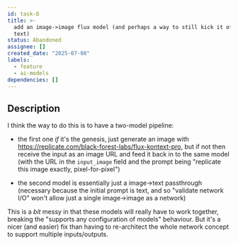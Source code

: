 ```yaml
---
id: task-8
title: >-
  add an image->image flux model (and perhaps a way to still kick it off with
  text)
status: Abandoned
assignee: []
created_date: "2025-07-08"
labels:
  - feature
  - ai-models
dependencies: []
---
```


## Description

I think the way to do this is to have a two-model pipeline:

- the first one _if_ it's the genesis, just generate an image with
  <https://replicate.com/black-forest-labs/flux-kontext-pro>, but if not then
  receive the input as an image URL and feed it back in to the same model (with
  the URL in the `input_image` field and the prompt being "replicate this image
  exactly, pixel-for-pixel")

- the second model is essentially just a image->text passthrough (necessary
  because the initial prompt is text, and so "validate network I/O" won't allow
  just a single image->image as a network)

This is a _bit_ messy in that these models will really have to work together,
breaking the "supports any configuration of models" behaviour. But it's a nicer
(and easier) fix than having to re-architect the whole network concept to
support multiple inputs/outputs.
